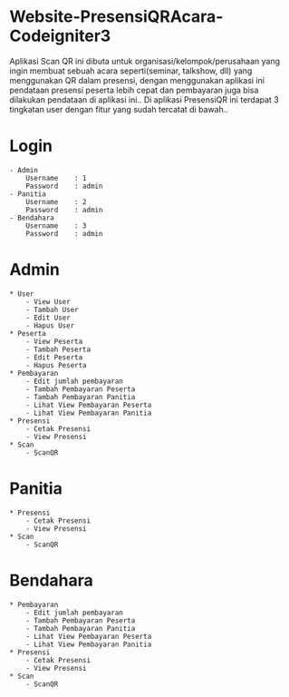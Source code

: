 # Website-PresensiQRAcara-Codeigniter3

Aplikasi Scan QR ini dibuta untuk organisasi/kelompok/perusahaan yang ingin membuat sebuah acara seperti(seminar, talkshow, dll) yang menggunakan QR dalam presensi, dengan menggunakan aplikasi ini pendataan presensi peserta lebih cepat dan pembayaran juga bisa dilakukan pendataan di aplikasi ini.. Di aplikasi PresensiQR ini terdapat 3 tingkatan user dengan fitur yang sudah tercatat di bawah..

# Login
	- Admin
		Username	: 1
		Password	: admin
	- Panitia
		Username	: 2
		Password	: admin
	- Bendahara
		Username	: 3
		Password	: admin

# Admin
	* User
		- View User
		- Tambah User
		- Edit User
		- Hapus User
	* Peserta
		- View Peserta
		- Tambah Peserta
		- Edit Peserta
		- Hapus Peserta
	* Pembayaran
		- Edit jumlah pembayaran
		- Tambah Pembayaran Peserta
		- Tambah Pembayaran Panitia
		- Lihat View Pembayaran Peserta
		- Lihat View Pembayaran Panitia
	* Presensi
		- Cetak Presensi
		- View Presensi
	* Scan
		- ScanQR
# Panitia
	* Presensi
		- Cetak Presensi
		- View Presensi
	* Scan
		- ScanQR
# Bendahara
	* Pembayaran
		- Edit jumlah pembayaran
		- Tambah Pembayaran Peserta
		- Tambah Pembayaran Panitia
		- Lihat View Pembayaran Peserta
		- Lihat View Pembayaran Panitia
	* Presensi
		- Cetak Presensi
		- View Presensi
	* Scan
		- ScanQR
